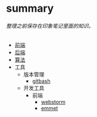# summary
###### 整理之前保存在印象笔记里面的知识。
* [前端](frontEnd/README.md "前端页面")
* [后端](backEnd/backEnd.md)
* [算法](algorithm/algorithm.md)
* 工具
  * 版本管理
    * [gitbash](tools/gitbash.md)
  * 开发工具
    * 前端
      * [webstorm](tools/frontEnd/webstorm.md)
      * [emmet](tools/frontEnd/emmet.md)